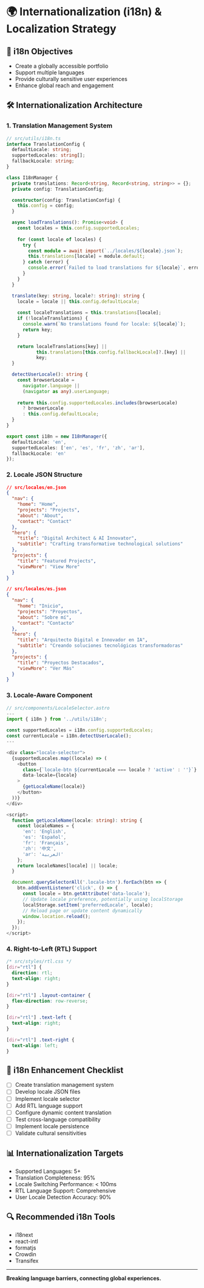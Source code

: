 # 🌍 Internationalization (i18n) & Localization Strategy

## 🎯 i18n Objectives
- Create a globally accessible portfolio
- Support multiple languages
- Provide culturally sensitive user experiences
- Enhance global reach and engagement

## 🛠 Internationalization Architecture

### 1. Translation Management System
```typescript
// src/utils/i18n.ts
interface TranslationConfig {
  defaultLocale: string;
  supportedLocales: string[];
  fallbackLocale: string;
}

class I18nManager {
  private translations: Record<string, Record<string, string>> = {};
  private config: TranslationConfig;

  constructor(config: TranslationConfig) {
    this.config = config;
  }

  async loadTranslations(): Promise<void> {
    const locales = this.config.supportedLocales;
    
    for (const locale of locales) {
      try {
        const module = await import(`../locales/${locale}.json`);
        this.translations[locale] = module.default;
      } catch (error) {
        console.error(`Failed to load translations for ${locale}`, error);
      }
    }
  }

  translate(key: string, locale?: string): string {
    locale = locale || this.config.defaultLocale;
    
    const localeTranslations = this.translations[locale];
    if (!localeTranslations) {
      console.warn(`No translations found for locale: ${locale}`);
      return key;
    }

    return localeTranslations[key] || 
           this.translations[this.config.fallbackLocale]?.[key] || 
           key;
  }

  detectUserLocale(): string {
    const browserLocale = 
      navigator.language || 
      (navigator as any).userLanguage;
    
    return this.config.supportedLocales.includes(browserLocale)
      ? browserLocale
      : this.config.defaultLocale;
  }
}

export const i18n = new I18nManager({
  defaultLocale: 'en',
  supportedLocales: ['en', 'es', 'fr', 'zh', 'ar'],
  fallbackLocale: 'en'
});
```

### 2. Locale JSON Structure
```json
// src/locales/en.json
{
  "nav": {
    "home": "Home",
    "projects": "Projects",
    "about": "About",
    "contact": "Contact"
  },
  "hero": {
    "title": "Digital Architect & AI Innovator",
    "subtitle": "Crafting transformative technological solutions"
  },
  "projects": {
    "title": "Featured Projects",
    "viewMore": "View More"
  }
}

// src/locales/es.json
{
  "nav": {
    "home": "Inicio",
    "projects": "Proyectos",
    "about": "Sobre mí",
    "contact": "Contacto"
  },
  "hero": {
    "title": "Arquitecto Digital e Innovador en IA",
    "subtitle": "Creando soluciones tecnológicas transformadoras"
  },
  "projects": {
    "title": "Proyectos Destacados",
    "viewMore": "Ver Más"
  }
}
```

### 3. Locale-Aware Component
```typescript
// src/components/LocaleSelector.astro
---
import { i18n } from '../utils/i18n';

const supportedLocales = i18n.config.supportedLocales;
const currentLocale = i18n.detectUserLocale();
---

<div class="locale-selector">
  {supportedLocales.map((locale) => (
    <button 
      class={`locale-btn ${currentLocale === locale ? 'active' : ''}`}
      data-locale={locale}
    >
      {getLocaleName(locale)}
    </button>
  ))}
</div>

<script>
  function getLocaleName(locale: string): string {
    const localeNames = {
      'en': 'English',
      'es': 'Español',
      'fr': 'Français',
      'zh': '中文',
      'ar': 'العربية'
    };
    return localeNames[locale] || locale;
  }

  document.querySelectorAll('.locale-btn').forEach(btn => {
    btn.addEventListener('click', () => {
      const locale = btn.getAttribute('data-locale');
      // Update locale preference, potentially using localStorage
      localStorage.setItem('preferredLocale', locale);
      // Reload page or update content dynamically
      window.location.reload();
    });
  });
</script>
```

### 4. Right-to-Left (RTL) Support
```css
/* src/styles/rtl.css */
[dir="rtl"] {
  direction: rtl;
  text-align: right;
}

[dir="rtl"] .layout-container {
  flex-direction: row-reverse;
}

[dir="rtl"] .text-left {
  text-align: right;
}

[dir="rtl"] .text-right {
  text-align: left;
}
```

## 🚦 i18n Enhancement Checklist
- [ ] Create translation management system
- [ ] Develop locale JSON files
- [ ] Implement locale selector
- [ ] Add RTL language support
- [ ] Configure dynamic content translation
- [ ] Test cross-language compatibility
- [ ] Implement locale persistence
- [ ] Validate cultural sensitivities

## 📊 Internationalization Targets
- Supported Languages: 5+
- Translation Completeness: 95%
- Locale Switching Performance: < 100ms
- RTL Language Support: Comprehensive
- User Locale Detection Accuracy: 90%

## 🔍 Recommended i18n Tools
- i18next
- react-intl
- formatjs
- Crowdin
- Transifex

---

**Breaking language barriers, connecting global experiences.**

